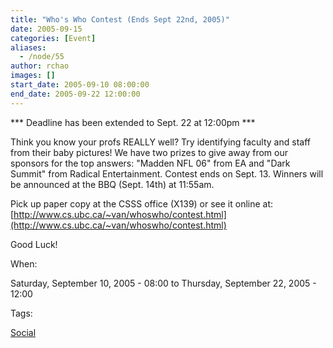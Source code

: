 ```yaml
---
title: "Who's Who Contest (Ends Sept 22nd, 2005)"
date: 2005-09-15
categories: [Event]
aliases:
  - /node/55
author: rchao
images: []
start_date: 2005-09-10 08:00:00
end_date: 2005-09-22 12:00:00
---
```


\*\*\* Deadline has been extended to Sept. 22 at 12:00pm \*\*\*

Think you know your profs REALLY well? Try identifying faculty and staff from their baby pictures! We have two prizes to give away from our sponsors for the top answers: "Madden NFL 06" from EA and "Dark Summit" from Radical Entertainment. Contest ends on Sept. 13. Winners will be announced at the BBQ (Sept. 14th) at 11:55am.

Pick up paper copy at the CSSS office (X139) or see it online at:
[http://www.cs.ubc.ca/~van/whoswho/contest.html](http://www.cs.ubc.ca/~van/whoswho/contest.html)

Good Luck!

When: 

Saturday, September 10, 2005 - 08:00 to Thursday, September 22, 2005 - 12:00

Tags: 

[Social](/social)
